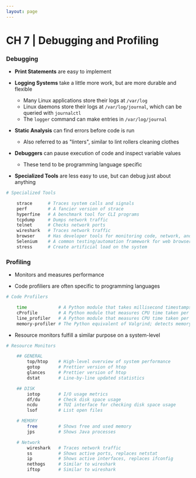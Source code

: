 ```yaml
---
layout: page
---
```


# CH 7 | Debugging and Profiling

### Debugging

* **Print Statements** are easy to implement

* **Logging Systems** take a little more work, but are more durable and flexible
  * Many Linux applications store their logs at `/var/log`
  * Linux daemons store their logs at `/var/log/journal`, which can be queried with `journalctl`
  * The `logger` command can make entries in `/var/log/journal`

* **Static Analysis** can find errors before code is run
  * Also referred to as "linters", similar to lint rollers cleaning clothes

* **Debuggers** can pause execution of code and inspect variable values
  * These tend to be programming language specific

* **Specialized Tools** are less easy to use, but can debug just about anything

```bash
# Specialized Tools

    strace      # Traces system calls and signals
    perf        # A fancier version of strace
    hyperfine   # A benchmark tool for CLI programs
    tcpdump     # Dumps network traffic
    telnet      # Checks network ports
    wireshark   # Traces network traffic
    browser     # Has developer tools for monitoring code, network, and storage (F12 usually)
    Selenium    # A common testing/automation framework for web browsers
    stress      # Create artificial load on the system
```

### Profiling

* Monitors and measures performance

* Code profiliers are often specific to programming languages

```bash
# Code Profilers

    time            # A Python module that takes millisecond timestamps
    cProfile        # A Python module that measures CPU time taken per function
    line_profiler   # A Python module that measures CPU time taken per function, per line
    memory-profiler # The Python equivalent of Valgrind; detects memory usage in code
```

* Resource monitors fulfill a similar purpose on a system-level

```bash
# Resource Monitors

    ## GENERAL
        top/htop    # High-level overview of system performance
        gotop       # Prettier version of htop
        glances     # Prettier version of htop
        dstat       # Line-by-line updated statistics

    ## DISK
        iotop       # I/O usage metrics
        df/du       # Check disk space usage
        ncdu        # TUI interface for checking disk space usage
        lsof        # List open files

    # MEMORY
        free        # Shows free and used memory
        jps         # Shows Java processes

    # Network
        wireshark   # Traces network traffic
        ss          # Shows active ports, replaces netstat
        ip          # Shows active interfaces, replaces ifconfig
        nethogs     # Similar to wireshark
        iftop       # Similar to wireshark
```

